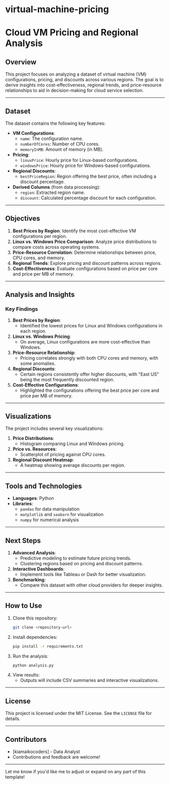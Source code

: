 # virtual-machine-pricing

# **Cloud VM Pricing and Regional Analysis**

## **Overview**
This project focuses on analyzing a dataset of virtual machine (VM) configurations, pricing, and discounts across various regions. The goal is to derive insights into cost-effectiveness, regional trends, and price-resource relationships to aid in decision-making for cloud service selection.

---

## **Dataset**
The dataset contains the following key features:
- **VM Configurations**:
  - `name`: The configuration name.
  - `numberOfCores`: Number of CPU cores.
  - `memoryInMB`: Amount of memory (in MB).
- **Pricing**:
  - `linuxPrice`: Hourly price for Linux-based configurations.
  - `windowsPrice`: Hourly price for Windows-based configurations.
- **Regional Discounts**:
  - `bestPriceRegion`: Region offering the best price, often including a discount percentage.
- **Derived Columns** (from data processing):
  - `region`: Extracted region name.
  - `discount`: Calculated percentage discount for each configuration.

---

## **Objectives**
1. **Best Prices by Region**: Identify the most cost-effective VM configurations per region.
2. **Linux vs. Windows Price Comparison**: Analyze price distributions to compare costs across operating systems.
3. **Price-Resource Correlation**: Determine relationships between price, CPU cores, and memory.
4. **Regional Trends**: Explore pricing and discount patterns across regions.
5. **Cost-Effectiveness**: Evaluate configurations based on price per core and price per MB of memory.

---

## **Analysis and Insights**
### **Key Findings**
1. **Best Prices by Region**:
   - Identified the lowest prices for Linux and Windows configurations in each region.
2. **Linux vs. Windows Pricing**:
   - On average, Linux configurations are more cost-effective than Windows.
3. **Price-Resource Relationship**:
   - Pricing correlates strongly with both CPU cores and memory, with some anomalies.
4. **Regional Discounts**:
   - Certain regions consistently offer higher discounts, with "East US" being the most frequently discounted region.
5. **Cost-Effective Configurations**:
   - Highlighted the configurations offering the best price per core and price per MB of memory.

---

## **Visualizations**
The project includes several key visualizations:
1. **Price Distributions**:
   - Histogram comparing Linux and Windows pricing.
2. **Price vs. Resources**:
   - Scatterplot of pricing against CPU cores.
3. **Regional Discount Heatmap**:
   - A heatmap showing average discounts per region.

---

## **Tools and Technologies**
- **Languages**: Python
- **Libraries**: 
  - `pandas` for data manipulation
  - `matplotlib` and `seaborn` for visualization
  - `numpy` for numerical analysis

---

## **Next Steps**
1. **Advanced Analysis**:
   - Predictive modeling to estimate future pricing trends.
   - Clustering regions based on pricing and discount patterns.
2. **Interactive Dashboards**:
   - Implement tools like Tableau or Dash for better visualization.
3. **Benchmarking**:
   - Compare this dataset with other cloud providers for deeper insights.

---

## **How to Use**
1. Clone this repository:
   ```bash
   git clone <repository-url>
   ```
2. Install dependencies:
   ```bash
   pip install -r requirements.txt
   ```
3. Run the analysis:
   ```bash
   python analysis.py
   ```
4. View results:
   - Outputs will include CSV summaries and interactive visualizations.

---

## **License**
This project is licensed under the MIT License. See the `LICENSE` file for details.

---

## **Contributors**
- [kiamaikocoders] - Data Analyst
- Contributions and feedback are welcome!

---

Let me know if you'd like me to adjust or expand on any part of this template!
